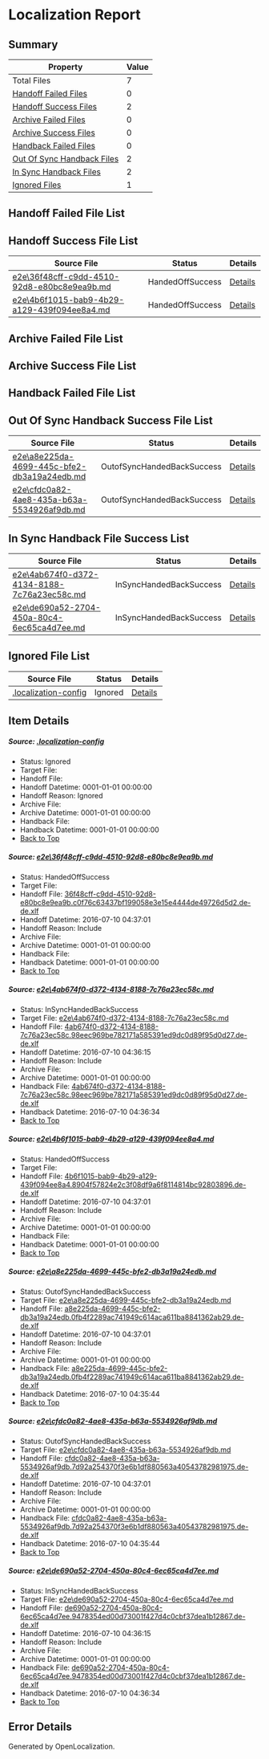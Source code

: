 # <a name='report-top'></a> Localization Report

## Summary
 Property | Value 
 -------- | ----- 
 Total Files | 7
[ Handoff Failed Files ](#handoff-failed-list)| 0
[ Handoff Success Files ](#handoff-success-list)| 2
[ Archive Failed Files ](#archive-failed-list)| 0
[ Archive Success Files ](#archive-success-list)| 0
[ Handback Failed Files ](#handback-failed-list)| 0
[ Out Of Sync Handback Files ](#outofsync-handback-success-list)| 2
[ In Sync Handback Files ](#insync-handback-success-list)| 2
[ Ignored Files ](#ignored-list)| 1

## <a name='handoff-failed-list'></a> Handoff Failed File List

## <a name='handoff-success-list'></a> Handoff Success File List
 Source File | Status | Details 
 ----------- | ------ | ------- 
 [e2e\36f48cff-c9dd-4510-92d8-e80bc8e9ea9b.md](https://github.com/OpenLocalizationTestOrg/oltest/blob/ee43d6fd86bb9ecf0af99e9beb93c98a97c2c159/e2e/36f48cff-c9dd-4510-92d8-e80bc8e9ea9b.md) | HandedOffSuccess | [Details](#3913f81eea9a0f0ab30cee62e6aa2765f1497f811)
 [e2e\4b6f1015-bab9-4b29-a129-439f094ee8a4.md](https://github.com/OpenLocalizationTestOrg/oltest/blob/ee43d6fd86bb9ecf0af99e9beb93c98a97c2c159/e2e/4b6f1015-bab9-4b29-a129-439f094ee8a4.md) | HandedOffSuccess | [Details](#0444f09acdc3ceb5cd96e1b6261ba1491caf581d3)

## <a name='archive-failed-list'></a> Archive Failed File List

## <a name='archive-success-list'></a> Archive Success File List

## <a name='handback-failed-list'></a> Handback Failed File List

## <a name='outofsync-handback-success-list'></a> Out Of Sync Handback Success File List
 Source File | Status | Details 
 ----------- | ------ | ------- 
 [e2e\a8e225da-4699-445c-bfe2-db3a19a24edb.md](https://github.com/OpenLocalizationTestOrg/oltest/blob/97b90c87faec5334cd9a58a2c3215f498ab6001c/e2e/a8e225da-4699-445c-bfe2-db3a19a24edb.md) | OutofSyncHandedBackSuccess | [Details](#b563815b7f0fdc82838bc826b600a9fbd6b66f0b4)
 [e2e\cfdc0a82-4ae8-435a-b63a-5534926af9db.md](https://github.com/OpenLocalizationTestOrg/oltest/blob/97b90c87faec5334cd9a58a2c3215f498ab6001c/e2e/cfdc0a82-4ae8-435a-b63a-5534926af9db.md) | OutofSyncHandedBackSuccess | [Details](#cef8b4fe0f2b21523730543a8bc4284066553e805)

## <a name='insync-handback-success-list'></a> In Sync Handback File Success List
 Source File | Status | Details 
 ----------- | ------ | ------- 
 [e2e\4ab674f0-d372-4134-8188-7c76a23ec58c.md](https://github.com/OpenLocalizationTestOrg/oltest/blob/9c0de5681e5e69595eecff65122461c05d17b74b/e2e/4ab674f0-d372-4134-8188-7c76a23ec58c.md) | InSyncHandedBackSuccess | [Details](#ffbb7c6b45d34e65882d03d84a4679aaa47e079f2)
 [e2e\de690a52-2704-450a-80c4-6ec65ca4d7ee.md](https://github.com/OpenLocalizationTestOrg/oltest/blob/9c0de5681e5e69595eecff65122461c05d17b74b/e2e/de690a52-2704-450a-80c4-6ec65ca4d7ee.md) | InSyncHandedBackSuccess | [Details](#013d1ecfafc78e58591921e24f70d30ac1c7028a6)

## <a name='ignored-list'></a> Ignored File List
 Source File | Status | Details 
 ----------- | ------ | ------- 
 [.localization-config](https://github.com/OpenLocalizationTestOrg/oltest/blob/ee43d6fd86bb9ecf0af99e9beb93c98a97c2c159/.localization-config) | Ignored | [Details](#3d4f252ac210baf56311d7e97dcc2db10974dbd20)

## Item Details
##### <a name='3d4f252ac210baf56311d7e97dcc2db10974dbd20'></a> Source: [.localization-config](https://github.com/OpenLocalizationTestOrg/oltest/blob/ee43d6fd86bb9ecf0af99e9beb93c98a97c2c159/.localization-config)
* Status: Ignored
* Target File: 
* Handoff File: 
* Handoff Datetime: 0001-01-01 00:00:00
* Handoff Reason: Ignored
* Archive File: 
* Archive Datetime: 0001-01-01 00:00:00
* Handback File: 
* Handback Datetime: 0001-01-01 00:00:00
* [Back to Top](#report-top)

##### <a name='3913f81eea9a0f0ab30cee62e6aa2765f1497f811'></a> Source: [e2e\36f48cff-c9dd-4510-92d8-e80bc8e9ea9b.md](https://github.com/OpenLocalizationTestOrg/oltest/blob/ee43d6fd86bb9ecf0af99e9beb93c98a97c2c159/e2e/36f48cff-c9dd-4510-92d8-e80bc8e9ea9b.md)
* Status: HandedOffSuccess
* Target File: 
* Handoff File: [36f48cff-c9dd-4510-92d8-e80bc8e9ea9b.c0f76c63437bf199058e3e15e4444de49726d5d2.de-de.xlf](https://github.com/OpenLocalizationTestOrg/olhandoff-e2e/blob/2180aca9d5e9039c05ff350a28bea950f975d106/ol-handoff/OpenLocalizationTestOrg/oltest-dede-fly/ci/low/36f48cff-c9dd-4510-92d8-e80bc8e9ea9b.c0f76c63437bf199058e3e15e4444de49726d5d2.de-de.xlf)
* Handoff Datetime: 2016-07-10 04:37:01
* Handoff Reason: Include
* Archive File: 
* Archive Datetime: 0001-01-01 00:00:00
* Handback File: 
* Handback Datetime: 0001-01-01 00:00:00
* [Back to Top](#report-top)

##### <a name='ffbb7c6b45d34e65882d03d84a4679aaa47e079f2'></a> Source: [e2e\4ab674f0-d372-4134-8188-7c76a23ec58c.md](https://github.com/OpenLocalizationTestOrg/oltest/blob/9c0de5681e5e69595eecff65122461c05d17b74b/e2e/4ab674f0-d372-4134-8188-7c76a23ec58c.md)
* Status: InSyncHandedBackSuccess
* Target File: [e2e\4ab674f0-d372-4134-8188-7c76a23ec58c.md](https://github.com/OpenLocalizationTestOrg/oltest-dede-fly/blob/1a8897c8ebe3b1ec4853b6154385aa46bd00c7dc/e2e/4ab674f0-d372-4134-8188-7c76a23ec58c.md)
* Handoff File: [4ab674f0-d372-4134-8188-7c76a23ec58c.98eec969be782171a585391ed9dc0d89f95d0d27.de-de.xlf](https://github.com/OpenLocalizationTestOrg/olhandoff-e2e/blob/f74409fa8197e1f4c90d6282498bcd7b9980d29f/ol-handoff/OpenLocalizationTestOrg/oltest-dede-fly/ci/ht/4ab674f0-d372-4134-8188-7c76a23ec58c.98eec969be782171a585391ed9dc0d89f95d0d27.de-de.xlf)
* Handoff Datetime: 2016-07-10 04:36:15
* Handoff Reason: Include
* Archive File: 
* Archive Datetime: 0001-01-01 00:00:00
* Handback File: [4ab674f0-d372-4134-8188-7c76a23ec58c.98eec969be782171a585391ed9dc0d89f95d0d27.de-de.xlf](https://github.com/OpenLocalizationTestOrg/olhandback-e2e/blob/94a46cc05ae6609e7f51ddc4708903bc3ca4794b/ol-handback/OpenLocalizationTestOrg/oltest-dede-fly/ci/ht/4ab674f0-d372-4134-8188-7c76a23ec58c.98eec969be782171a585391ed9dc0d89f95d0d27.de-de.xlf)
* Handback Datetime: 2016-07-10 04:36:34
* [Back to Top](#report-top)

##### <a name='0444f09acdc3ceb5cd96e1b6261ba1491caf581d3'></a> Source: [e2e\4b6f1015-bab9-4b29-a129-439f094ee8a4.md](https://github.com/OpenLocalizationTestOrg/oltest/blob/ee43d6fd86bb9ecf0af99e9beb93c98a97c2c159/e2e/4b6f1015-bab9-4b29-a129-439f094ee8a4.md)
* Status: HandedOffSuccess
* Target File: 
* Handoff File: [4b6f1015-bab9-4b29-a129-439f094ee8a4.8904f57824e2c3f08df9a6f8114814bc92803896.de-de.xlf](https://github.com/OpenLocalizationTestOrg/olhandoff-e2e/blob/2180aca9d5e9039c05ff350a28bea950f975d106/ol-handoff/OpenLocalizationTestOrg/oltest-dede-fly/ci/low/4b6f1015-bab9-4b29-a129-439f094ee8a4.8904f57824e2c3f08df9a6f8114814bc92803896.de-de.xlf)
* Handoff Datetime: 2016-07-10 04:37:01
* Handoff Reason: Include
* Archive File: 
* Archive Datetime: 0001-01-01 00:00:00
* Handback File: 
* Handback Datetime: 0001-01-01 00:00:00
* [Back to Top](#report-top)

##### <a name='b563815b7f0fdc82838bc826b600a9fbd6b66f0b4'></a> Source: [e2e\a8e225da-4699-445c-bfe2-db3a19a24edb.md](https://github.com/OpenLocalizationTestOrg/oltest/blob/97b90c87faec5334cd9a58a2c3215f498ab6001c/e2e/a8e225da-4699-445c-bfe2-db3a19a24edb.md)
* Status: OutofSyncHandedBackSuccess
* Target File: [e2e\a8e225da-4699-445c-bfe2-db3a19a24edb.md](https://github.com/OpenLocalizationTestOrg/oltest-dede-fly/blob/bac3a496fd9065dde542c6932d6c036aa1d39101/e2e/a8e225da-4699-445c-bfe2-db3a19a24edb.md)
* Handoff File: [a8e225da-4699-445c-bfe2-db3a19a24edb.0fb4f2289ac741949c614aca611ba8841362ab29.de-de.xlf](https://github.com/OpenLocalizationTestOrg/olhandoff-e2e/blob/2180aca9d5e9039c05ff350a28bea950f975d106/ol-handoff/OpenLocalizationTestOrg/oltest-dede-fly/ci/low/a8e225da-4699-445c-bfe2-db3a19a24edb.0fb4f2289ac741949c614aca611ba8841362ab29.de-de.xlf)
* Handoff Datetime: 2016-07-10 04:37:01
* Handoff Reason: Include
* Archive File: 
* Archive Datetime: 0001-01-01 00:00:00
* Handback File: [a8e225da-4699-445c-bfe2-db3a19a24edb.0fb4f2289ac741949c614aca611ba8841362ab29.de-de.xlf](https://github.com/OpenLocalizationTestOrg/olhandback-e2e/blob/7ee8acef0e60b864a493531b2fcfc9aa3aacdf9d/ol-handback/OpenLocalizationTestOrg/oltest-dede-fly/ci/high/a8e225da-4699-445c-bfe2-db3a19a24edb.0fb4f2289ac741949c614aca611ba8841362ab29.de-de.xlf)
* Handback Datetime: 2016-07-10 04:35:44
* [Back to Top](#report-top)

##### <a name='cef8b4fe0f2b21523730543a8bc4284066553e805'></a> Source: [e2e\cfdc0a82-4ae8-435a-b63a-5534926af9db.md](https://github.com/OpenLocalizationTestOrg/oltest/blob/97b90c87faec5334cd9a58a2c3215f498ab6001c/e2e/cfdc0a82-4ae8-435a-b63a-5534926af9db.md)
* Status: OutofSyncHandedBackSuccess
* Target File: [e2e\cfdc0a82-4ae8-435a-b63a-5534926af9db.md](https://github.com/OpenLocalizationTestOrg/oltest-dede-fly/blob/bac3a496fd9065dde542c6932d6c036aa1d39101/e2e/cfdc0a82-4ae8-435a-b63a-5534926af9db.md)
* Handoff File: [cfdc0a82-4ae8-435a-b63a-5534926af9db.7d92a254370f3e6b1df880563a40543782981975.de-de.xlf](https://github.com/OpenLocalizationTestOrg/olhandoff-e2e/blob/2180aca9d5e9039c05ff350a28bea950f975d106/ol-handoff/OpenLocalizationTestOrg/oltest-dede-fly/ci/low/cfdc0a82-4ae8-435a-b63a-5534926af9db.7d92a254370f3e6b1df880563a40543782981975.de-de.xlf)
* Handoff Datetime: 2016-07-10 04:37:01
* Handoff Reason: Include
* Archive File: 
* Archive Datetime: 0001-01-01 00:00:00
* Handback File: [cfdc0a82-4ae8-435a-b63a-5534926af9db.7d92a254370f3e6b1df880563a40543782981975.de-de.xlf](https://github.com/OpenLocalizationTestOrg/olhandback-e2e/blob/7ee8acef0e60b864a493531b2fcfc9aa3aacdf9d/ol-handback/OpenLocalizationTestOrg/oltest-dede-fly/ci/high/cfdc0a82-4ae8-435a-b63a-5534926af9db.7d92a254370f3e6b1df880563a40543782981975.de-de.xlf)
* Handback Datetime: 2016-07-10 04:35:44
* [Back to Top](#report-top)

##### <a name='013d1ecfafc78e58591921e24f70d30ac1c7028a6'></a> Source: [e2e\de690a52-2704-450a-80c4-6ec65ca4d7ee.md](https://github.com/OpenLocalizationTestOrg/oltest/blob/9c0de5681e5e69595eecff65122461c05d17b74b/e2e/de690a52-2704-450a-80c4-6ec65ca4d7ee.md)
* Status: InSyncHandedBackSuccess
* Target File: [e2e\de690a52-2704-450a-80c4-6ec65ca4d7ee.md](https://github.com/OpenLocalizationTestOrg/oltest-dede-fly/blob/1a8897c8ebe3b1ec4853b6154385aa46bd00c7dc/e2e/de690a52-2704-450a-80c4-6ec65ca4d7ee.md)
* Handoff File: [de690a52-2704-450a-80c4-6ec65ca4d7ee.9478354ed00d73001f427d4c0cbf37dea1b12867.de-de.xlf](https://github.com/OpenLocalizationTestOrg/olhandoff-e2e/blob/f74409fa8197e1f4c90d6282498bcd7b9980d29f/ol-handoff/OpenLocalizationTestOrg/oltest-dede-fly/ci/ht/de690a52-2704-450a-80c4-6ec65ca4d7ee.9478354ed00d73001f427d4c0cbf37dea1b12867.de-de.xlf)
* Handoff Datetime: 2016-07-10 04:36:15
* Handoff Reason: Include
* Archive File: 
* Archive Datetime: 0001-01-01 00:00:00
* Handback File: [de690a52-2704-450a-80c4-6ec65ca4d7ee.9478354ed00d73001f427d4c0cbf37dea1b12867.de-de.xlf](https://github.com/OpenLocalizationTestOrg/olhandback-e2e/blob/94a46cc05ae6609e7f51ddc4708903bc3ca4794b/ol-handback/OpenLocalizationTestOrg/oltest-dede-fly/ci/ht/de690a52-2704-450a-80c4-6ec65ca4d7ee.9478354ed00d73001f427d4c0cbf37dea1b12867.de-de.xlf)
* Handback Datetime: 2016-07-10 04:36:34
* [Back to Top](#report-top)


## Error Details

Generated by OpenLocalization.
